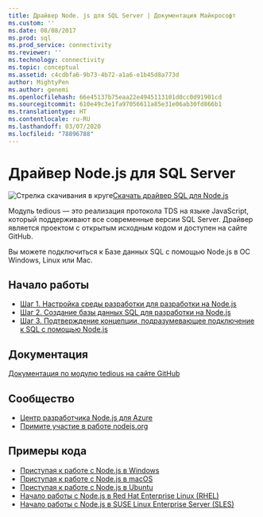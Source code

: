 ```yaml
---
title: Драйвер Node. js для SQL Server | Документация Майкрософт
ms.custom: ''
ms.date: 08/08/2017
ms.prod: sql
ms.prod_service: connectivity
ms.reviewer: ''
ms.technology: connectivity
ms.topic: conceptual
ms.assetid: c4cdbfa6-9b73-4b72-a1a6-e1b45d8a773d
author: MightyPen
ms.author: genemi
ms.openlocfilehash: 66e45137b75eaa22e4945113101d0cc0d91901cd
ms.sourcegitcommit: 610e49c3e1fa97056611a85e31e06ab30fd866b1
ms.translationtype: HT
ms.contentlocale: ru-RU
ms.lasthandoff: 03/07/2020
ms.locfileid: "78896788"
---
```

# <a name="nodejs-driver-for-sql-server"></a>Драйвер Node.js для SQL Server

![Стрелка скачивания в круге](../../ssms/media/download-icon.png)[Скачать драйвер SQL для Node.js](../sql-connection-libraries.md#anchor-20-drivers-relational-access)

Модуль tedious — это реализация протокола TDS на языке JavaScript, который поддерживают все современные версии SQL Server. Драйвер является проектом с открытым исходным кодом и доступен на сайте GitHub.  
  
Вы можете подключиться к Базе данных SQL с помощью Node.js в ОС Windows, Linux или Mac.  
  
## <a name="getting-started"></a>Начало работы  
* [Шаг 1. Настройка среды разработки для разработки на Node.js](step-1-configure-development-environment-for-node-js-development.md)  
* [Шаг 2. Создание базы данных SQL для разработки на Node.js](step-2-create-a-sql-database-for-node-js-development.md)  
* [Шаг 3. Подтверждение концепции, подразумевающее подключение к SQL с помощью Node.js](step-3-proof-of-concept-connecting-to-sql-using-node-js.md)  
  
## <a name="documentation"></a>Документация  
  
[Документация по модулю tedious на сайте GitHub](https://tediousjs.github.io/tedious/)  
  
## <a name="community"></a>Сообщество  
* [Центр разработчика Node.js для Azure](https://azure.microsoft.com/develop/nodejs/)  
* [Примите участие в работе nodejs.org](https://nodejs.org/en/get-involved/)

## <a name="code-examples"></a>Примеры кода
* [Приступая к работе с Node.js в Windows](https://www.microsoft.com/sql-server/developer-get-started/node/windows/)
* [Приступая к работе с Node.js в macOS](https://www.microsoft.com/sql-server/developer-get-started/node/mac/)
* [Приступая к работе с Node.js в Ubuntu](https://www.microsoft.com/sql-server/developer-get-started/node/ubuntu/)
* [Начало работы с Node.js в Red Hat Enterprise Linux (RHEL)](https://www.microsoft.com/sql-server/developer-get-started/node/rhel/)
* [Начало работы с Node.js в SUSE Linux Enterprise Server (SLES)](https://www.microsoft.com/sql-server/developer-get-started/node/sles/)
